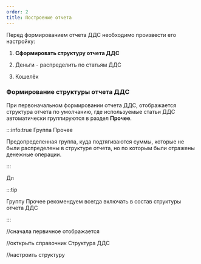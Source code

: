 ```yaml
---
order: 2
title: Построение отчета
---
```


Перед формированием отчета ДДС необходимо произвести его настройку:

1. **Сформировать структуру отчета ДДС**

2. Деньги - распределить по статьям ДДС

3. Кошелёк



### Формирование структуры отчета ДДС

При первоначальном формировании отчета ДДС, отображается структура отчета по умолчанию, где используемые статьи ДДС автоматически группируются в раздел **Прочее**.

:::info:true Группа Прочее 

Предопределенная группа, куда подтягиваются суммы, которые не были распределены в структуре отчета, но по которым были отражены денежные операции.

:::

Дл

:::tip 

Группу Прочее рекомендуем всегда включать в состав структуры отчета ДДС

:::



//сначала первичное отображается

//окткрыть справочник Структура ДДС

//настроить структуру